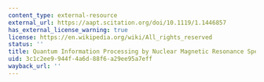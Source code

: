 ```yaml
---
content_type: external-resource
external_url: https://aapt.scitation.org/doi/10.1119/1.1446857
has_external_license_warning: true
license: https://en.wikipedia.org/wiki/All_rights_reserved
status: ''
title: Quantum Information Processing by Nuclear Magnetic Resonance Spectroscopy
uid: 3c1c2ee9-944f-4a6d-88f6-a29ee95a7eff
wayback_url: ''
---
```

